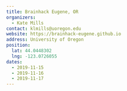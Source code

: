 ```yaml
---
title: Brainhack Eugene, OR
organizers: 
  - Kate Mills
contact: klmills@uoregon.edu
website: https://brainhack-eugene.github.io
address: University of Oregon
position:
  lat: 44.0448302
  lng: -123.0726055
dates:
  - 2019-11-15
  - 2019-11-16
  - 2019-11-17
---
```

